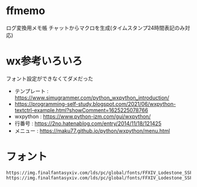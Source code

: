 # ffmemo
ログ変換用メモ帳
チャットからマクロを生成(タイムスタンプ24時間表記のみ対応)

# wx参考いろいろ
フォント設定ができなくてダメだった
* テンプレート : https://www.simugrammer.com/python_wxpython_introduction/
* https://programming-self-study.blogspot.com/2021/06/wxpython-textctrl-example.html?showComment=1625225078766
* wxpython : https://www.python-izm.com/gui/wxpython/
* 行番号 : https://2no.hatenablog.com/entry/2014/11/18/121425
* メニュー : https://maku77.github.io/python/wxpython/menu.html

# フォント
```
https://img.finalfantasyxiv.com/lds/pc/global/fonts/FFXIV_Lodestone_SSF.woff
https://img.finalfantasyxiv.com/lds/pc/global/fonts/FFXIV_Lodestone_SSF.ttf
```
